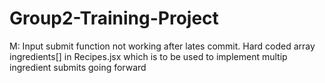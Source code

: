 # Group2-Training-Project

M: Input submit function not working after lates commit. Hard coded array ingredients[] in Recipes.jsx which is to be used to implement multip ingredient submits going forward
